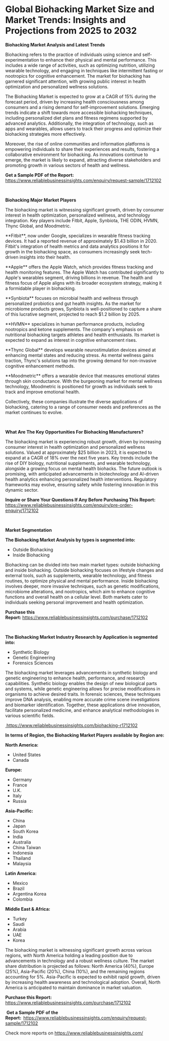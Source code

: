 <p><h1>Global Biohacking Market Size and Market Trends: Insights and Projections from 2025 to 2032</h1></p><p><strong>Biohacking Market Analysis and Latest Trends</strong></p>
<p><p>Biohacking refers to the practice of individuals using science and self-experimentation to enhance their physical and mental performance. This includes a wide range of activities, such as optimizing nutrition, utilizing wearable technology, and engaging in techniques like intermittent fasting or nootropics for cognitive enhancement. The market for biohacking has garnered significant attention, with growing public interest in health optimization and personalized wellness solutions.</p><p>The Biohacking Market is expected to grow at a CAGR of 15% during the forecast period, driven by increasing health consciousness among consumers and a rising demand for self-improvement solutions. Emerging trends indicate a shift towards more accessible biohacking techniques, including personalized diet plans and fitness regimens supported by advanced analytics. Additionally, the integration of technology, such as apps and wearables, allows users to track their progress and optimize their biohacking strategies more effectively. </p><p>Moreover, the rise of online communities and information platforms is empowering individuals to share their experiences and results, fostering a collaborative environment for biohacking. As innovations continue to emerge, the market is likely to expand, attracting diverse stakeholders and promoting growth in various sectors of health and wellness.</p></p>
<p><strong>Get a Sample PDF of the Report:&nbsp;</strong> <a href="https://www.reliablebusinessinsights.com/enquiry/request-sample/1712102?utm_campaign=2876&utm_medium=2&utm_source=Github&utm_content=ia&utm_term=03032025&utm_id=biohacking">https://www.reliablebusinessinsights.com/enquiry/request-sample/1712102</a></p>
<p>&nbsp;</p>
<p><strong>Biohacking Major Market Players</strong></p>
<p><p>The biohacking market is witnessing significant growth, driven by consumer interest in health optimization, personalized wellness, and technology integration. Key players include Fitbit, Apple, Synbiota, THE ODIN, HVMN, Thync Global, and Moodmetric.</p><p>**Fitbit**, now under Google, specializes in wearable fitness tracking devices. It had a reported revenue of approximately $1.43 billion in 2020. Fitbit's integration of health metrics and data analytics positions it for growth in the biohacking space, as consumers increasingly seek tech-driven insights into their health.</p><p>**Apple** offers the Apple Watch, which provides fitness tracking and health monitoring features. The Apple Watch has contributed significantly to Apple's wearables segment, driving billions in revenue. The health and fitness focus of Apple aligns with its broader ecosystem strategy, making it a formidable player in biohacking.</p><p>**Synbiota** focuses on microbial health and wellness through personalized probiotics and gut health insights. As the market for microbiome products grows, Synbiota is well-positioned to capture a share of this lucrative segment, projected to reach $1.2 billion by 2025.</p><p>**HVMN** specializes in human performance products, including nootropics and ketone supplements. The company's emphasis on nutritional biohacking targets athletes and health enthusiasts. Its market is expected to expand as interest in cognitive enhancement rises.</p><p>**Thync Global** develops wearable neurostimulation devices aimed at enhancing mental states and reducing stress. As mental wellness gains traction, Thync's solutions tap into the growing demand for non-invasive cognitive enhancement methods.</p><p>**Moodmetric** offers a wearable device that measures emotional states through skin conductance. With the burgeoning market for mental wellness technology, Moodmetric is positioned for growth as individuals seek to track and improve emotional health.</p><p>Collectively, these companies illustrate the diverse applications of biohacking, catering to a range of consumer needs and preferences as the market continues to evolve.</p></p>
<p>&nbsp;</p>
<p><strong>What Are The Key Opportunities For Biohacking Manufacturers?</strong></p>
<p><p>The biohacking market is experiencing robust growth, driven by increasing consumer interest in health optimization and personalized wellness solutions. Valued at approximately $25 billion in 2023, it is expected to expand at a CAGR of 18% over the next five years. Key trends include the rise of DIY biology, nutritional supplements, and wearable technology, alongside a growing focus on mental health biohacks. The future outlook is promising, with anticipated advancements in biotechnology and AI-driven health analytics enhancing personalized health interventions. Regulatory frameworks may evolve, ensuring safety while fostering innovation in this dynamic sector.</p></p>
<p><strong>Inquire or Share Your Questions If Any Before Purchasing This Report:</strong> <a href="https://www.reliablebusinessinsights.com/enquiry/pre-order-enquiry/1712102?utm_campaign=2876&utm_medium=2&utm_source=Github&utm_content=ia&utm_term=03032025&utm_id=biohacking">https://www.reliablebusinessinsights.com/enquiry/pre-order-enquiry/1712102</a></p>
<p>&nbsp;</p>
<p><strong>Market Segmentation</strong></p>
<p><strong>The Biohacking Market Analysis by types is segmented into:</strong></p>
<p><ul><li>Outside Biohacking</li><li>Inside Biohacking</li></ul></p>
<p><p>Biohacking can be divided into two main market types: outside biohacking and inside biohacking. Outside biohacking focuses on lifestyle changes and external tools, such as supplements, wearable technology, and fitness routines, to optimize physical and mental performance. Inside biohacking involves deeper, more invasive techniques, such as genetic modifications, microbiome alterations, and nootropics, which aim to enhance cognitive functions and overall health on a cellular level. Both markets cater to individuals seeking personal improvement and health optimization.</p></p>
<p><strong>Purchase this Report:&nbsp;</strong><a href="https://www.reliablebusinessinsights.com/purchase/1712102?utm_campaign=2876&utm_medium=2&utm_source=Github&utm_content=ia&utm_term=03032025&utm_id=biohacking">https://www.reliablebusinessinsights.com/purchase/1712102</a></p>
<p>&nbsp;</p>
<p><strong>The Biohacking Market Industry Research by Application is segmented into:</strong></p>
<p><ul><li>Synthetic Biology</li><li>Genetic Engineering</li><li>Forensics Sciences</li></ul></p>
<p><p>The biohacking market leverages advancements in synthetic biology and genetic engineering to enhance health, performance, and research capabilities. Synthetic biology enables the design of new biological parts and systems, while genetic engineering allows for precise modifications in organisms to achieve desired traits. In forensic sciences, these techniques improve DNA analysis, enabling more accurate crime scene investigations and biomarker identification. Together, these applications drive innovation, facilitate personalized medicine, and enhance analytical methodologies in various scientific fields.</p></p>
<p><a href="https://www.reliablebusinessinsights.com/biohacking-r1712102?utm_campaign=2876&utm_medium=2&utm_source=Github&utm_content=ia&utm_term=03032025&utm_id=biohacking">&nbsp;https://www.reliablebusinessinsights.com/biohacking-r1712102</a></p>
<p><strong>In terms of Region, the Biohacking Market Players available by Region are:</strong></p>
<p>
    <p> <strong> North America: </strong>
        <ul>
            <li>United States</li>
            <li>Canada</li>
        </ul>
        </p> 
    <p> <strong> Europe: </strong>
        <ul>
            <li>Germany</li>
            <li>France</li>
            <li>U.K.</li>
            <li>Italy</li>
            <li>Russia</li>
        </ul>
        </p> 
    <p> <strong> Asia-Pacific: </strong>
        <ul>
            <li>China</li>
            <li>Japan</li>
            <li>South Korea</li>
            <li>India</li>
            <li>Australia</li>
            <li>China Taiwan</li>
            <li>Indonesia</li>
            <li>Thailand</li>
            <li>Malaysia</li>
        </ul>
        </p> 
    <p> <strong> Latin America: </strong>
        <ul>
            <li>Mexico</li>
            <li>Brazil</li>
            <li>Argentina Korea</li>
            <li>Colombia</li>
        </ul>
        </p> 
    <p> <strong> Middle East & Africa: </strong>
        <ul>
            <li>Turkey</li>
            <li>Saudi</li>
            <li>Arabia</li>
            <li>UAE</li>
            <li>Korea</li>
        </ul>
    </p>
    </p>
<p><p>The biohacking market is witnessing significant growth across various regions, with North America holding a leading position due to advancements in technology and a robust wellness culture. The market share distribution is projected as follows: North America (40%), Europe (25%), Asia-Pacific (20%), China (10%), and the remaining regions accounting for 5%. Asia-Pacific is expected to exhibit rapid growth, driven by increasing health awareness and technological adoption. Overall, North America is anticipated to maintain dominance in market valuation.</p></p>
<p><strong>Purchase this Report: </strong><a href="https://www.reliablebusinessinsights.com/purchase/1712102?utm_campaign=2876&utm_medium=2&utm_source=Github&utm_content=ia&utm_term=03032025&utm_id=biohacking">https://www.reliablebusinessinsights.com/purchase/1712102</a></p>
<p>&nbsp;<strong>Get a Sample PDF of the Report:&nbsp;&nbsp;</strong><a href="https://www.reliablebusinessinsights.com/enquiry/request-sample/1712102?utm_campaign=2876&utm_medium=2&utm_source=Github&utm_content=ia&utm_term=03032025&utm_id=biohacking">https://www.reliablebusinessinsights.com/enquiry/request-sample/1712102</a></p>
<p><strong></strong></p>
<p>Check more reports on <a href="https://www.reliablebusinessinsights.com/?utm_campaign=2876&utm_medium=2&utm_source=Github&utm_content=ia&utm_term=03032025&utm_id=biohacking">https://www.reliablebusinessinsights.com/</a></p>
